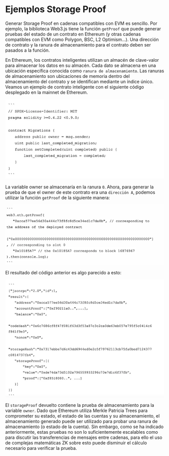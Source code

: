 # Ejemplos Storage Proof
Generar Storage Proof en cadenas compatibles con EVM es sencillo. Por ejemplo, la biblioteca Web3.js tiene la función `getProof` que puede generar pruebas del estado de un contrato en Ethereum (y otras cadenas compatibles con EVM como Polygon, BSC, L2 Optimism...). Una dirección de contrato y la ranura de almacenamiento para el contrato deben ser pasados a la función.

En Ethereum, los contratos inteligentes utilizan un almacén de clave-valor para almacenar los datos en su almacén. Cada dato se almacena en una ubicación específica conocida como `ranura de almacenamiento`. Las ranuras de almacenamiento son ubicaciones de memoria dentro del almacenamiento del contrato y se identifican mediante un índice único. Veamos un ejemplo de contrato inteligente con el siguiente código desplegado en la mainnet de Ethereum.

![graph](./assets/storage.png)
<div align="center">
<em></em>
</div>

La variable owner se almacenaría en la ranura `0`. Ahora, para generar la prueba de que el owner de este contrato era una `dirección A`, podemos utilizar la función `getProof` de la siguiente manera:

![graph](./assets/storage1.png)
<div align="center">
<em></em>
</div>

El resultado del código anterior es algo parecido a esto:

![graph](./assets/storage2.png)
<div align="center">
<em></em>
</div>

El `storageProof` devuelto contiene la prueba de almacenamiento para la variable `owner`. Dado que Ethereum utiliza Merkle Patricia Trees para comprometer su estado, el estado de las cuentas y su almacenamiento, el almacenamiento generado puede ser utilizado para probar una ranura de almacenamiento (o estado de la cuenta). Sin embargo, como se ha indicado anteriormente, estas pruebas no son lo suficientemente escalables como para discutir las transferencias de mensajes entre cadenas, para ello el uso de complejas matemáticas ZK sobre esto puede disminuir el cálculo necesario para verificar la prueba.

